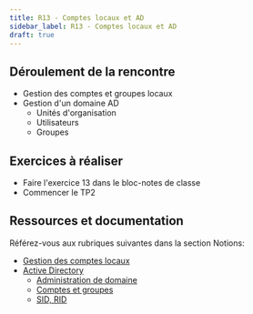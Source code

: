 ```yaml
---
title: R13 - Comptes locaux et AD
sidebar_label: R13 - Comptes locaux et AD
draft: true
---
```



## Déroulement de la rencontre

- Gestion des comptes et groupes locaux
- Gestion d'un domaine AD
  - Unités d'organisation
  - Utilisateurs
  - Groupes
  

## Exercices à réaliser

- Faire l'exercice 13 dans le bloc-notes de classe
- Commencer le TP2

## Ressources et documentation

Référez-vous aux rubriques suivantes dans la section Notions:
- [Gestion des comptes locaux](/notions/windows/compteslocaux)
- [Active Directory](/notions/adds)
  - [Administration de domaine](/notions/adds/administration)
  - [Comptes et groupes](/notions/adds/administration)
  - [SID, RID](/notions/adds/sid)

